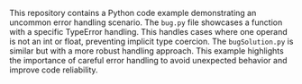 This repository contains a Python code example demonstrating an uncommon error handling scenario. The `bug.py` file showcases a function with a specific TypeError handling. This handles cases where one operand is not an int or float, preventing implicit type coercion.  The `bugSolution.py` is similar but with a more robust handling approach. This example highlights the importance of careful error handling to avoid unexpected behavior and improve code reliability.